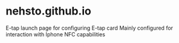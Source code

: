 # nehsto.github.io
E-tap launch page for configuring E-tap card
Mainly configured for interaction with Iphone NFC capabilities
